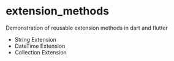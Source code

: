 # extension_methods

Demonstration of reusable extension methods in dart and flutter
- String Extension
- DateTime Extension
- Collection Extension
